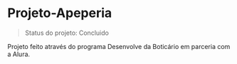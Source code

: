 # Projeto-Apeperia

> Status do projeto: Concluido

Projeto feito através do programa Desenvolve da Boticário em parceria com a Alura.
